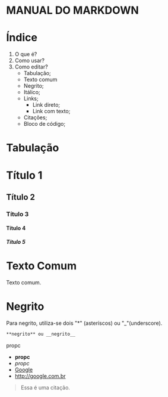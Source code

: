 # MANUAL DO MARKDOWN

# Índice
1. O que é?
2. Como usar?
3. Como editar?
	* Tabulação;
	* Texto comum
	* Negrito;
	* Itálico;
	* Links;
		* Link direto;
		* Link com texto;
	* Citações;
	* Bloco de código;



# __Tabulação__

# Título 1
## Título 2
### Título 3
#### Título 4
##### Título 5





# __Texto Comum__

Texto comum.





# __Negrito__

Para negrito, utiliza-se dois "*" (asteríscos) ou "_"(underscore).

~~~Markdown
**negrito** ou __negrito__
~~~


propc
* **propc**
* _propc_
* [Google](http://google.com.br)
* <http://google.com.br>
> Essa é uma citação.
